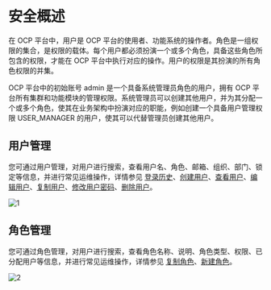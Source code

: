 安全概述
=========================

在 OCP 平台中，用户是 OCP 平台的使用者、功能系统的操作者。角色是一组权限的集合，是权限的载体。每个用户都必须扮演一个或多个角色，具备这些角色所包含的权限，才能在 OCP 平台中执行对应的操作。用户的权限是其扮演的所有角色权限的并集。

OCP 平台中的初始账号 admin 是一个具备系统管理员角色的用户，拥有 OCP 平台所有集群和功能模块的管理权限。系统管理员可以创建其他用户，并为其分配一个或多个角色，使其在业务架构中扮演对应的职能，例如创建一个具备用户管理权限 USER_MANAGER 的用户，使其可以代替管理员创建其他用户。

用户管理
-------------------------

您可通过用户管理，对用户进行搜索，查看用户名、角色、邮箱、组织、部门、锁定等信息，并进行常见运维操作，详情参见 [登录历史](../../11.system-management-features/11.logon-history.md)、[创建用户](../../11.system-management-features/5.create-a-user-1.md)、[查看用户](../../11.system-management-features/6.view-the-user-details-page.md)、[编辑用户](../../11.system-management-features/7.edit-a-user.md)、[复制用户](../../11.system-management-features/8.copy-user.md)、[修改用户密码](../../11.system-management-features/9.change-user-password.md)、[删除用户](../../11.system-management-features/10.delete-a-user.md)。

![1](https://help-static-aliyun-doc.aliyuncs.com/assets/img/zh-CN/5916260261/p266245.png)

角色管理
-------------------------

您可通过角色管理，对用户进行搜索，查看角色名称、说明、角色类型、权限、已分配用户等信息，并进行常见运维操作，详情参见 [复制角色](../../11.system-management-features/4.copy-role.md)、[新建角色](../../11.system-management-features/2.create-a-role.md)。

![2](https://help-static-aliyun-doc.aliyuncs.com/assets/img/zh-CN/5916260261/p266246.png)
